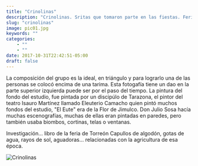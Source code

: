 ```yaml
---
title: "Crinolinas"
description: "Crinolinas. Sritas que tomaron parte en las fiestas. Feria del algodón 1925"
slug: "crinolinas"
image: pic01.jpg
keywords: ""
categories: 
    - ""
    - ""
date: 2017-10-31T22:42:51-05:00
draft: false
---
```

La composición del grupo es la ideal, en triángulo y para lograrlo una de las personas se colocó encima de una tarima. Esta fotogafía tiene un dao en la parte superior izquierda puede ser por el paso del tiempo.  La pintura del fondo del estudio, fue pintada por un discipúlo de Tarazona, el pintor del teatro Isauro Martínez llamado Eleuterio Camacho quien pintó muchos fondos del estudio, "El Eute" era de la Flor de Jimulco. Don Julio Sosa hacía muchas escenografías, muchas de ellas eran pintadas en paredes, pero también usaba biombos, cortinas, telas o ventanas.  

Investigación... libro de la feria de Torreón
Capullos de algodón, gotas de agua, rayos de sol, aguadoras... relacionadas con la agricultura de esa época.

![Crinolinas](https://claudiaguerreros.github.io/juliososa/img/pic01.jpg)
